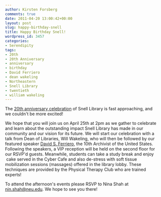 ```yaml
---
author: Kirsten Forsberg
comments: true
date: 2011-04-20 13:00:42+00:00
layout: post
slug: happy-birthday-snell
title: Happy Birthday Snell!
wordpress_id: 3457
categories:
- Serendipity
tags:
- 20th
- 20th Anniversary
- anniversary
- birthday
- David Ferriero
- dean wakeling
- Northeastern
- Snell Library
- twentieth
- william wakeling
---
```


The [20th anniversary celebration](http://www.lib.neu.edu/20th/) of Snell Library is fast approaching, and we couldn't be more excited!

We hope that you will join us on April 25th at 2pm as we gather to celebrate and learn about the outstanding impact Snell Library has made in our community and our vision for its future. We will start our celebration with a talk from Dean of Libraries, Will Wakeling, who will then be followed by our featured speaker [David S. Ferriero](http://blogs.archives.gov/aotus/), the 10th Archivist of the United States. Following the speakers, a VIP reception will be held on the second floor for our RSVP'd guests. Meanwhile, students can take a study break and enjoy  cake served in the Cyber Cafe and also de-stress with soft tissue mobilization sessions (massages) offered in the library lobby. These techniques are provided by the Physical Therapy Club who are trained experts!

To attend the afternoon's events please RSVP to Nina Shah at [nin.shah@neu.edu](mailto:nin.shah@neu.edu). We hope to see you there!
